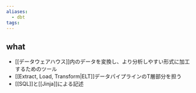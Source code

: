 ```yaml
---
aliases:
  - dbt
tags:
---
```

## what
- [[データウェアハウス]]内のデータを変換し、より分析しやすい形式に加工するためのツール
- [[Extract, Load, Transform|ELT]]データパイプラインのT層部分を担う
- [[SQL]]と[[Jinja]]による記述